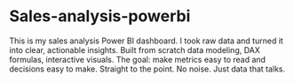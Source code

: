 # Sales-analysis-powerbi
This is my sales analysis  Power BI dashboard. I took raw data and turned it into clear, actionable insights. Built from scratch data modeling, DAX formulas, interactive visuals. The goal: make metrics easy to read and decisions easy to make. Straight to the point. No noise. Just data that talks.
